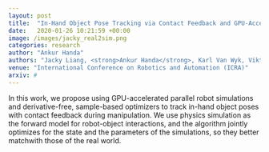 ```yaml
---
layout: post
title:  "In-Hand Object Pose Tracking via Contact Feedback and GPU-Accelerated Robotic Simulation"
date:   2020-01-26 10:21:59 +00:00
image: /images/jacky_real2sim.png
categories: research
author: "Ankur Handa"
authors: "Jacky Liang, <strong>Ankur Handa</strong>, Karl Van Wyk, Viktor Makoviychuk, Oliver Kroemer, Dieter Fox"
venue: "International Conference on Robotics and Automation (ICRA)"
arxiv: #
---
```

In this work, we propose using GPU-accelerated parallel robot simulations and derivative-free, sample-based optimizers to track in-hand object poses with contact feedback during manipulation. We use physics simulation as the forward model for robot-object interactions, and the algorithm jointly optimizes for the state and the parameters of the simulations, so they better matchwith those of the real  world.

